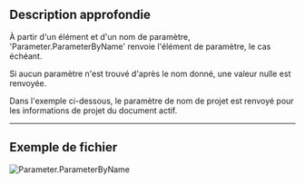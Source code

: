 ## Description approfondie
À partir d'un élément et d'un nom de paramètre, 'Parameter.ParameterByName' renvoie l'élément de paramètre, le cas échéant.

Si aucun paramètre n'est trouvé d'après le nom donné, une valeur nulle est renvoyée.

Dans l'exemple ci-dessous, le paramètre de nom de projet est renvoyé pour les informations de projet du document actif.

___
## Exemple de fichier

![Parameter.ParameterByName](./Revit.Elements.Parameter.ParameterByName_img.jpg)
